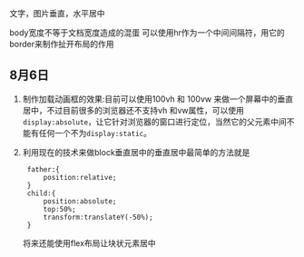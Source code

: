 文字，图片垂直，水平居中

body宽度不等于文档宽度造成的混蛋
可以使用hr作为一个中间间隔符，用它的border来制作扯开布局的作用
## 8月6日
1. 制作加载动画框的效果:目前可以使用100vh 和 100vw 来做一个屏幕中的垂直居中，不过目前很多的浏览器还不支持vh 和vw属性，可以使用`display:absolute`，让它针对浏览器的窗口进行定位，当然它的父元素中间不能有任何一个不为`display:static`。
2. 利用现在的技术来做block垂直居中的垂直居中最简单的方法就是
	
		father:{
			position:relative;
		}
		child:{
			position:absolute;
			top:50%;
			transform:translateY(-50%);
		}


	将来还能使用flex布局让块状元素居中
